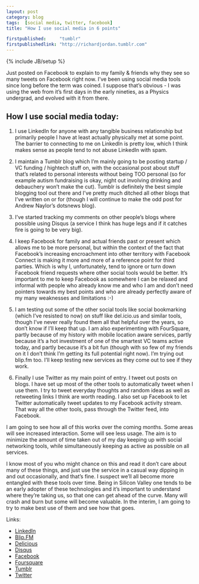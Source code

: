 ```yaml
---
layout: post
category: blog
tags:  [social media, twitter, facebook]
title: "How I use social media in 6 points"

firstpublished:     "tumblr"
firstpublishedlink: "http://richardjordan.tumblr.com"
---
```

{% include JB/setup %}

Just posted on Facebook to explain to my family & friends why they see so many tweets on Facebook right now.  I’ve been using social media tools since long before the term was coined.  I suppose that’s obvious - I was using the web from it’s first days in the early nineties, as a Physics undergrad, and evolved with it from there.

## How I use social media today:

1.   I use LinkedIn for anyone with any tangible business relationship but primarily people I have at least actually physically met at some point.  The barrier to connecting to me on LinkedIn is pretty low, which I think makes sense as people tend to not abuse LinkedIn with spam.

2.   I maintain a Tumblr blog which I’m mainly going to be posting startup / VC funding / hightech stuff on, with the occasional post about stuff that’s related to personal interests without being TOO personal (so for example autism fundraising is okay, night out involving drinking and debauchery won’t make the cut).  Tumblr is definitely the best simple blogging tool out there and I’ve pretty much ditched all other blogs that I’ve written on or for (though I will continue to make the odd post for Andrew Naylor’s dotsnews blog).

3.   I’ve started tracking my comments on other people’s blogs where possible using Disqus (a service I think has huge legs and if it catches fire is going to be very big).  

4.   I keep Facebook for family and actual friends past or present which allows me to be more personal, but within the context of the fact that Facebook’s increasing encroachment into other territory with Facebook Connect is making it more and more of a reference point for third parties.  Which is why I, unfortunately, tend to ignore or turn down Facebook friend requests where other social tools would be better.  It’s important to me to keep Facebook as somewhere I can be relaxed and informal with people who already know me and who I am and don’t need pointers towards my best points and who are already perfectly aware of my many weaknesses and limitations :-)

5.   I am testing out some of the other social tools like social bookmarking (which I’ve resisted to now) on stuff like del.icio.us and similar tools, though I’ve never really found them all that helpful over the years, so don’t know if I’ll keep that up.  I am also experimenting with FourSquare, partly because of my history with mobile location aware services, partly because it’s a hot investment of one of the smartest VC teams active today, and partly because it’s a bit fun (though with so few of my friends on it I don’t think I’m getting its full potential right now).  I’m trying out blip.fm too.  I’ll keep testing new services as they come out to see if they work.

6.   Finally I use Twitter as my main point of entry.  I tweet out posts on blogs.  I have set up most of the other tools to automatically tweet when I use them.  I try to tweet everyday thoughts and random ideas as well as retweeting links I think are worth reading.  I also set up Facebook to let Twitter automatically tweet updates to my Facebook activity stream.  That way all the other tools, pass through the Twitter feed, into Facebook.  

I am going to see how all of this works over the coming months.  Some areas will see increased interaction.  Some will see less usage.  The aim is to minimize the amount of time taken out of my day keeping up with social networking tools, while simultaneously keeping as active as possible on all services.

I know most of you who might chance on this and read it don’t care about many of these things, and just use the service in a casual way dipping in and out occasionally, and that’s fine.  I suspect we’ll all become more entangled with these tools over time.  Being in Silicon Valley one tends to be an early adopter of these technologies and it’s important to understand where they’re taking us, so that one can get ahead of the curve.  Many will crash and burn but some will become valuable.  In the interim, I am going to try to make best use of them and see how that goes.

Links:

- [LinkedIn](http://www.linkedin.com/in/richardjordan)  
- [Blip.FM](http://blip.fm/RichardJordan)  
- [Delicious](http://delicious.com/richardjordan)  
- [Disqus](http://disqus.com/RichardDJordan/)  
- [Facebook](http://www.facebook.com/richardjordan)  
- [Foursquare](http://foursquare.com/user/richarddjordan)  
- [Tumblr](http://richardjordan.tumblr.com)  
- [Twitter](http://twitter.com/richarddjordan)  

